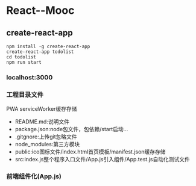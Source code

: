 # React--Mooc  
## create-react-app    
```
npm install -g create-react-app  
create-react-app todolist
cd todolist  
npm run start 
```
### localhost:3000  
### 工程目录文件  
PWA serviceWorker缓存存储
- README.md:说明文件
- package.json:node包文件，包依赖/start启动...  
- .gitgnore:上传git忽略文件  
- node_modules:第三方模块  
- public:ico图标文件/index.html首页模板/manifest.json缓存存储  
- src:index.js整个程序入口文件/App.js引入组件/App.test.js自动化测试文件   
### 前端组件化(App.js)  
